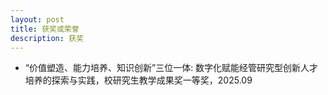 ```yaml
---
layout: post
title: 获奖或荣誉
description: 获奖
---
```

* “价值塑造、能力培养、知识创新”三位一体: 数字化赋能经管研究型创新人才培养的探索与实践，校研究生教学成果奖一等奖，2025.09

